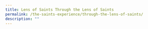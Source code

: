 ```yaml
---
title: Lens of Saints Through the Lens of Saints
permalink: /the-saints-experience/through-the-lens-of-saints/
description: ""
---
```

